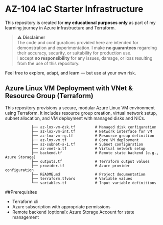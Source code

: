 # AZ-104 IaC Starter Infrastructure

This repository is created for **my educational purposes only** as part of my learning journey in Azure infrastructure and Terraform.

> ⚠️ **Disclaimer**  
> The code and configurations provided here are intended for demonstration and experimentation. I make **no guarantees** regarding their accuracy, security, or suitability for production use.  
> I accept **no responsibility** for any issues, damage, or loss resulting from the use of this repository.

Feel free to explore, adapt, and learn — but use at your own risk.

## Azure Linux VM Deployment with VNet & Resource Group (Terraform)
This repository provisions a secure, modular Azure Linux VM environment using Terraform. It includes resource group creation, virtual network setup, subnet allocation, and VM deployment with managed disks and NICs.

                ├── az-lnx-vm-dsk.tf         # Managed disk configuration
                ├── az-lnx-vm-int.tf         # Network interface for VM
                ├── az-lnx-vm-rg.tf          # Resource group definition
                ├── az-lnx-vm.tf             # Core VM deployment
                ├── az-subnet-a-1.tf         # Subnet configuration
                ├── az-vnet-a.tf             # Virtual network setup
                ├── backend.tf               # Remote state backend (e.g., Azure Storage)
                ├── outputs.tf               # Terraform output values
                ├── provider.tf              # Azure provider configuration
                ├── README.md                # Project documentation
                ├── terraform.tfvars         # Variable values
                └── variables.tf             # Input variable definitions

##Prerequisites

- Terraform cli
- Azure subscription with appropriate permissions
- Remote backend (optional): Azure Storage Account for state management